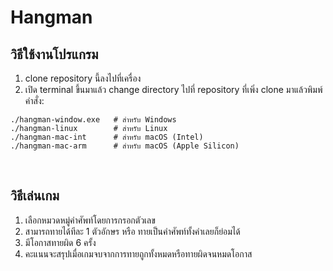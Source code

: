 # Hangman

## วิธีใช้งานโปรแกรม

1. clone repository นี้ลงไปที่เครื่อง
2. เปิด terminal ขึ้นมาแล้ว change directory ไปที่ repository ที่เพิ่ง clone มาแล้วพิมพ์คำสั่ง:

```
./hangman-window.exe   # สำหรับ Windows
./hangman-linux        # สำหรับ Linux
./hangman-mac-int      # สำหรับ macOS (Intel)
./hangman-mac-arm      # สำหรับ macOS (Apple Silicon)
```

</br>

## วิธีเล่นเกม

1. เลือกหมวดหมู่คำศัพท์โดยการกรอกตัวเลข
2. สามารถทายได้ทีละ 1 ตัวอักษร หรือ ทายเป็นคำศัพท์ทั้งคำเลยก็ย่อมได้
3. มีโอกาสทายผิด 6 ครั้ง
4. คะแนนจะสรุปเมื่อเกมจบจากการทายถูกทั้งหมดหรือทายผิดจนหมดโอกาส
